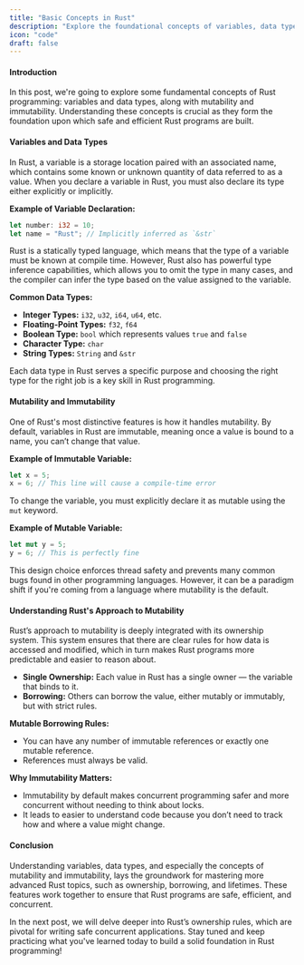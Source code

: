 ```yaml
---
title: "Basic Concepts in Rust"
description: "Explore the foundational concepts of variables, data types, and the principles of mutability and immutability in Rust, complete with detailed examples."
icon: "code"
draft: false
---
```


#### Introduction

In this post, we're going to explore some fundamental concepts of Rust programming: variables and data types, along with mutability and immutability. Understanding these concepts is crucial as they form the foundation upon which safe and efficient Rust programs are built.

#### Variables and Data Types

In Rust, a variable is a storage location paired with an associated name, which contains some known or unknown quantity of data referred to as a value. When you declare a variable in Rust, you must also declare its type either explicitly or implicitly.

**Example of Variable Declaration:**
```rust
let number: i32 = 10;
let name = "Rust"; // Implicitly inferred as `&str`
```
Rust is a statically typed language, which means that the type of a variable must be known at compile time. However, Rust also has powerful type inference capabilities, which allows you to omit the type in many cases, and the compiler can infer the type based on the value assigned to the variable.

**Common Data Types:**
- **Integer Types:** `i32`, `u32`, `i64`, `u64`, etc.
- **Floating-Point Types:** `f32`, `f64`
- **Boolean Type:** `bool` which represents values `true` and `false`
- **Character Type:** `char`
- **String Types:** `String` and `&str`

Each data type in Rust serves a specific purpose and choosing the right type for the right job is a key skill in Rust programming.

#### Mutability and Immutability

One of Rust's most distinctive features is how it handles mutability. By default, variables in Rust are immutable, meaning once a value is bound to a name, you can’t change that value.

**Example of Immutable Variable:**
```rust
let x = 5;
x = 6; // This line will cause a compile-time error
```
To change the variable, you must explicitly declare it as mutable using the `mut` keyword.

**Example of Mutable Variable:**
```rust
let mut y = 5;
y = 6; // This is perfectly fine
```
This design choice enforces thread safety and prevents many common bugs found in other programming languages. However, it can be a paradigm shift if you're coming from a language where mutability is the default.

#### Understanding Rust's Approach to Mutability

Rust’s approach to mutability is deeply integrated with its ownership system. This system ensures that there are clear rules for how data is accessed and modified, which in turn makes Rust programs more predictable and easier to reason about.

- **Single Ownership:** Each value in Rust has a single owner — the variable that binds to it.
- **Borrowing:** Others can borrow the value, either mutably or immutably, but with strict rules.

**Mutable Borrowing Rules:**
- You can have any number of immutable references or exactly one mutable reference.
- References must always be valid.

**Why Immutability Matters:**
- Immutability by default makes concurrent programming safer and more concurrent without needing to think about locks.
- It leads to easier to understand code because you don’t need to track how and where a value might change.

#### Conclusion

Understanding variables, data types, and especially the concepts of mutability and immutability, lays the groundwork for mastering more advanced Rust topics, such as ownership, borrowing, and lifetimes. These features work together to ensure that Rust programs are safe, efficient, and concurrent.

In the next post, we will delve deeper into Rust’s ownership rules, which are pivotal for writing safe concurrent applications. Stay tuned and keep practicing what you've learned today to build a solid foundation in Rust programming!
